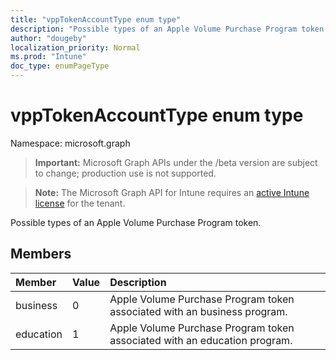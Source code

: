 ```yaml
---
title: "vppTokenAccountType enum type"
description: "Possible types of an Apple Volume Purchase Program token."
author: "dougeby"
localization_priority: Normal
ms.prod: "Intune"
doc_type: enumPageType
---
```


# vppTokenAccountType enum type

Namespace: microsoft.graph

> **Important:** Microsoft Graph APIs under the /beta version are subject to change; production use is not supported.

> **Note:** The Microsoft Graph API for Intune requires an [active Intune license](https://go.microsoft.com/fwlink/?linkid=839381) for the tenant.

Possible types of an Apple Volume Purchase Program token.

## Members
|Member|Value|Description|
|:---|:---|:---|
|business|0|Apple Volume Purchase Program token associated with an business program.|
|education|1|Apple Volume Purchase Program token associated with an education program.|




